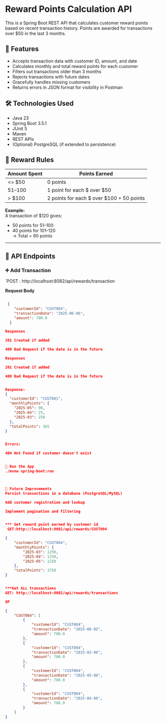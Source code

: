 # Reward Points Calculation API

This is a Spring Boot REST API that calculates customer reward points based on recent transaction history. Points are awarded for transactions over $50 in the last 3 months.

## 🧩 Features

- Accepts transaction data with customer ID, amount, and date
- Calculates monthly and total reward points for each customer
- Filters out transactions older than 3 months
- Rejects transactions with future dates
- Gracefully handles missing customers
- Returns errors in JSON format for visibility in Postman

## 🛠 Technologies Used

- Java 23
- Spring Boot 3.5.1
- JUnit 5
- Maven
- REST APIs
- (Optional) PostgreSQL (if extended to persistence)

## 🎯 Reward Rules

| Amount Spent | Points Earned         |
|--------------|------------------------|
| <= $50       | 0 points               |
| $51–$100     | 1 point for each $ over $50 |
| > $100       | 2 points for each $ over $100 + 50 points |

**Example:**  
A transaction of $120 gives:  
- 50 points for $51–$100  
- 40 points for $101–$120  
→ Total = 90 points

---

## 🚀 API Endpoints

### ➕ Add Transaction

`POST  : http://localhost:8082/api/rewards/transaction

**Request Body**
```json

 {
    "customerId": "CUST004",
    "transactionDate": "2025-06-06",
    "amount": 700.0
  }

Responses

201 Created if added

400 Bad Request if the date is in the future

Responses

201 Created if added

400 Bad Request if the date is in the future


Response:
{
  "customerId": "CUST001",
  "monthlyPoints": {
    "2025-05": 90,
    "2025-04": 25,
    "2025-03": 250
  },
  "totalPoints": 365
}


Errors:

404 Not Found if customer doesn't exist


🏁 Run the App
./mvnw spring-boot:run



🔧 Future Improvements
Persist transactions in a database (PostgreSQL/MySQL)

Add customer registration and lookup

Implement pagination and filtering


*** Get reward point earned by customer id
 GET:http://localhost:8082/api/rewards/CUST004

{
    "customerId": "CUST004",
    "monthlyPoints": {
        "2025-03": 1250,
        "2025-04": 1250,
        "2025-05": 1250
    },
    "totalPoints": 3750
}


***Get ALL transactions
GET: http://localhost:8082/api/rewards/transactions

OP

{
    "CUST004": [
        {
            "customerId": "CUST004",
            "transactionDate": "2025-06-05",
            "amount": 700.0
        },
        {
            "customerId": "CUST004",
            "transactionDate": "2025-03-06",
            "amount": 700.0
        },
        {
            "customerId": "CUST004",
            "transactionDate": "2025-05-06",
            "amount": 700.0
        },
        {
            "customerId": "CUST004",
            "transactionDate": "2025-04-06",
            "amount": 700.0
        }
    ]
}








